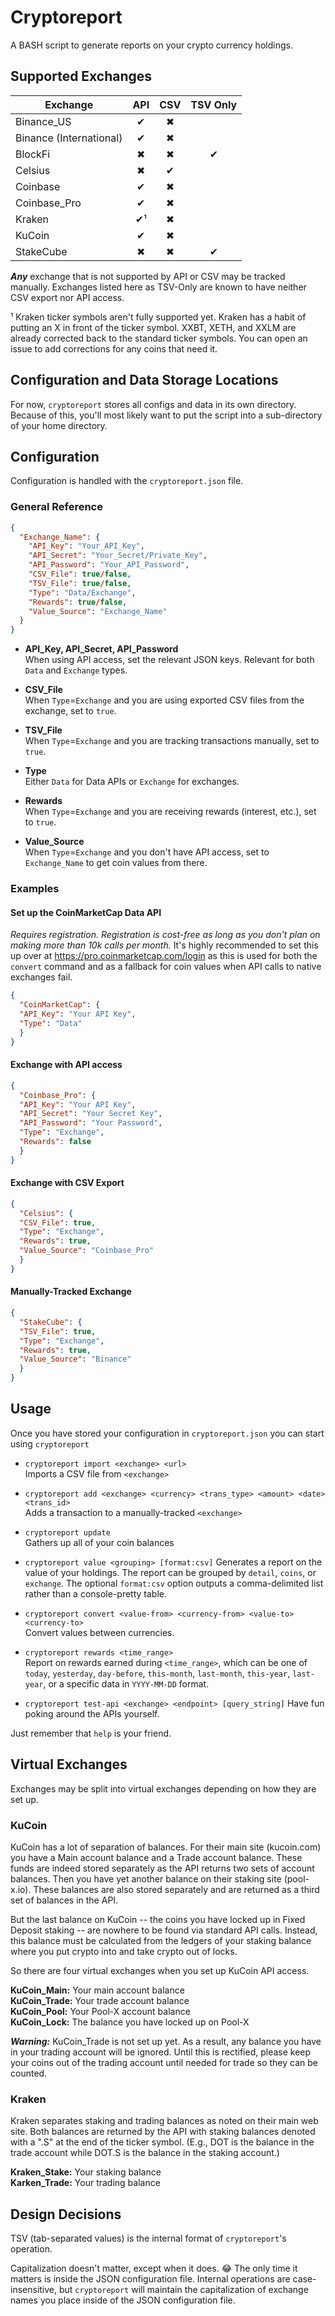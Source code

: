 # Cryptoreport

A BASH script to generate reports on your crypto currency holdings.

## Supported Exchanges

| Exchange                | API | CSV | TSV Only |
|-------------------------|:---:|:---:|:--------:|
| Binance_US              |  ✔  |  ✖  |          |
| Binance (International) |  ✔  |  ✖  |          |
| BlockFi                 |  ✖  |  ✖  |    ✔     |
| Celsius                 |  ✖  |  ✔  |          |
| Coinbase                |  ✔  |  ✖  |          |
| Coinbase_Pro            |  ✔  |  ✖  |          |
| Kraken                  |  ✔¹ |  ✖  |          |
| KuCoin                  |  ✔  |  ✖  |          |
| StakeCube               |  ✖  |  ✖  |    ✔     |

***Any*** exchange that is not supported by API or CSV may be tracked manually.  Exchanges listed here as TSV-Only are known to have neither CSV export nor API access.  

¹ Kraken ticker symbols aren't fully supported yet.  Kraken has a habit of putting an X in front of the ticker symbol.  XXBT, XETH, and XXLM are already corrected back to the standard ticker symbols.  You can open an issue to add corrections for any coins that need it.

## Configuration and Data Storage Locations

For now, `cryptoreport` stores all configs and data in its own directory.  Because of this, you'll most likely want to put the script into a sub-directory of your home directory.

## Configuration

Configuration is handled with the `cryptoreport.json` file.

### General Reference

```JSON
{
  "Exchange_Name": {
    "API_Key": "Your_API_Key",
    "API_Secret": "Your_Secret/Private_Key",
    "API_Password": "Your_API_Password",
    "CSV_File": true/false,
    "TSV_File": true/false,
    "Type": "Data/Exchange",
    "Rewards": true/false,
    "Value_Source": "Exchange_Name"
  }
}
```
- **API_Key, API_Secret, API_Password**  
  When using API access, set the relevant JSON keys.  Relevant for both `Data` and `Exchange` types.

- **CSV_File**  
  When `Type`=`Exchange` and you are using exported CSV files from the exchange, set to `true`.

- **TSV_File**  
  When `Type`=`Exchange` and you are tracking transactions manually, set to `true`.

- **Type**  
  Either `Data` for Data APIs or `Exchange` for exchanges.

- **Rewards**  
  When `Type`=`Exchange` and you are receiving rewards (interest, etc.), set to `true`.

- **Value_Source**  
  When `Type`=`Exchange` and you don't have API access, set to `Exchange_Name` to get coin values from there.

### Examples

#### Set up the CoinMarketCap Data API

*Requires registration.  Registration is cost-free as long as you don't plan on making more than 10k calls per month.*  It's highly recommended to set this up over at https://pro.coinmarketcap.com/login as this is used for both the `convert` command and as a fallback for coin values when API calls to native exchanges fail.

```JSON
{
  "CoinMarketCap": {
  "API_Key": "Your API Key",
  "Type": "Data"
  }
}
```

#### Exchange with API access

```JSON
{
  "Coinbase_Pro": {
  "API_Key": "Your API Key",
  "API_Secret": "Your Secret Key",
  "API_Password": "Your Password",
  "Type": "Exchange",
  "Rewards": false
  }
}
```

#### Exchange with CSV Export

```json
{
  "Celsius": {
  "CSV_File": true,
  "Type": "Exchange",
  "Rewards": true,
  "Value_Source": "Coinbase_Pro"
  }
}
```

#### Manually-Tracked Exchange

```JSON
{
  "StakeCube": {
  "TSV_File": true,
  "Type": "Exchange",
  "Rewards": true,
  "Value_Source": "Binance"
  }
}
```

## Usage

Once you have stored your configuration in `cryptoreport.json` you can start using `cryptoreport`

- `cryptoreport import <exchange> <url>`  
  Imports a CSV file from `<exchange>`

- `cryptoreport add <exchange> <currency> <trans_type> <amount> <date> <trans_id>`  
  Adds a transaction to a manually-tracked `<exchange>`

- `cryptoreport update`  
  Gathers up all of your coin balances

- `cryptoreport value <grouping> [format:csv]`
  Generates a report on the value of your holdings.  The report can be grouped by `detail`, `coins`, or `exchange`.  The optional `format:csv` option outputs a comma-delimited list rather than a console-pretty table.

- `cryptoreport convert <value-from> <currency-from> <value-to> <currency-to>`  
  Convert values between currencies.

- `cryptoreport rewards <time_range>`  
  Report on rewards earned during `<time_range>`, which can be one of `today`, `yesterday`, `day-before`, `this-month`, `last-month`, `this-year`, `last-year`, or a specific data in `YYYY-MM-DD` format.

- `cryptoreport test-api <exchange> <endpoint> [query_string]`
  Have fun poking around the APIs yourself.

Just remember that `help` is your friend.

## Virtual Exchanges

Exchanges may be split into virtual exchanges depending on how they are set up.

### KuCoin

KuCoin has a lot of separation of balances.  For their main site (kucoin.com) you have a Main account balance and a Trade account balance.  These funds are indeed stored separately as the API returns two sets of account balances.  Then you have yet another balance on their staking site (pool-x.io).  These balances are also stored separately and are returned as a third set of balances in the API.

But the last balance on KuCoin -- the coins you have locked up in Fixed Deposit staking -- are nowhere to be found via standard API calls.  Instead, this balance must be calculated from the ledgers of your staking balance where you put crypto into and take crypto out of locks.

So there are four virtual exchanges when you set up KuCoin API access.

**KuCoin_Main:**  Your main account balance  
**KuCoin_Trade:**  Your trade account balance  
**KuCoin_Pool:**  Your Pool-X account balance  
**KuCoin_Lock:**  The balance you have locked up on Pool-X

***Warning:*** KuCoin_Trade is not set up yet.  As a result, any balance you have in your trading account will be ignored.  Until this is rectified, please keep your coins out of the trading account until needed for trade so they can be counted.

### Kraken

Kraken separates staking and trading balances as noted on their main web site.  Both balances are returned by the API with staking balances denoted with a ".S" at the end of the ticker symbol.  (E.g., DOT is the balance in the trade account while DOT.S is the balance in the staking account.)

**Kraken_Stake:** Your staking balance  
**Karken_Trade:** Your trading balance

## Design Decisions

TSV (tab-separated values) is the internal format of `cryptoreport`'s operation.

Capitalization doesn't matter, except when it does.  :joy:  The only time it matters is inside the JSON configuration file.  Internal operations are case-insensitive, but `cryptoreport` will maintain the capitalization of exchange names you place inside of the JSON configuration file.